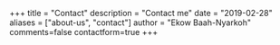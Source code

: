 +++
title = "Contact"
description = "Contact me"
date = "2019-02-28"
aliases = ["about-us", "contact"]
author = "Ekow Baah-Nyarkoh"
comments=false
contactform=true
+++
